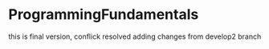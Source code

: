 # ProgrammingFundamentals
this is final version, conflick resolved
adding changes from develop2 branch

